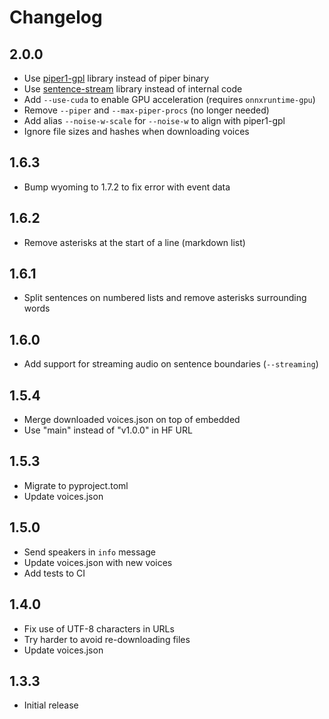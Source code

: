 # Changelog

## 2.0.0

- Use [piper1-gpl](https://github.com/OHF-Voice/piper1-gpl/) library instead of piper binary
- Use [sentence-stream](https://github.com/OHF-Voice/sentence-stream) library instead of internal code
- Add `--use-cuda` to enable GPU acceleration (requires `onnxruntime-gpu`)
- Remove `--piper` and `--max-piper-procs` (no longer needed)
- Add alias `--noise-w-scale` for `--noise-w` to align with piper1-gpl
- Ignore file sizes and hashes when downloading voices

## 1.6.3

- Bump wyoming to 1.7.2 to fix error with event data

## 1.6.2

- Remove asterisks at the start of a line (markdown list)

## 1.6.1

- Split sentences on numbered lists and remove asterisks surrounding words

## 1.6.0

- Add support for streaming audio on sentence boundaries (`--streaming`)

## 1.5.4

- Merge downloaded voices.json on top of embedded
- Use "main" instead of "v1.0.0" in HF URL

## 1.5.3

- Migrate to pyproject.toml
- Update voices.json

## 1.5.0

- Send speakers in `info` message
- Update voices.json with new voices
- Add tests to CI

## 1.4.0

- Fix use of UTF-8 characters in URLs
- Try harder to avoid re-downloading files
- Update voices.json

## 1.3.3

- Initial release
